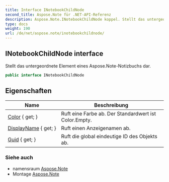 ```yaml
---
title: Interface INotebookChildNode
second_title: Aspose.Note für .NET-API-Referenz
description: Aspose.Note.INotebookChildNode koppel. Stellt das untergeordnete Element eines Aspose.NoteNotizbuchs dar.
type: docs
weight: 190
url: /de/net/aspose.note/inotebookchildnode/
---
```

## INotebookChildNode interface

Stellt das untergeordnete Element eines Aspose.Note-Notizbuchs dar.

```csharp
public interface INotebookChildNode
```

## Eigenschaften

| Name | Beschreibung |
| --- | --- |
| [Color](../../aspose.note/inotebookchildnode/color/) { get; } | Ruft eine Farbe ab. Der Standardwert ist Color.Empty. |
| [DisplayName](../../aspose.note/inotebookchildnode/displayname/) { get; } | Ruft einen Anzeigenamen ab. |
| [Guid](../../aspose.note/inotebookchildnode/guid/) { get; } | Ruft die global eindeutige ID des Objekts ab. |

### Siehe auch

* namensraum [Aspose.Note](../../aspose.note/)
* Montage [Aspose.Note](../../)


